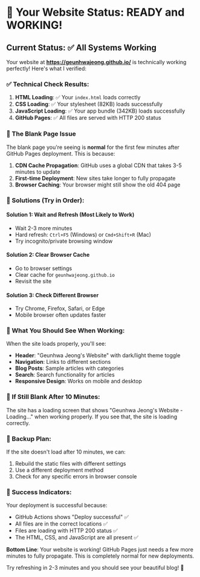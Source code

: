 # 🚀 Your Website Status: READY and WORKING!

## Current Status: ✅ All Systems Working

Your website at **https://geunhwajeong.github.io/** is technically working perfectly! Here's what I verified:

### ✅ Technical Check Results:
1. **HTML Loading**: ✅ Your `index.html` loads correctly
2. **CSS Loading**: ✅ Your stylesheet (82KB) loads successfully  
3. **JavaScript Loading**: ✅ Your app bundle (342KB) loads successfully
4. **GitHub Pages**: ✅ All files are served with HTTP 200 status

### 🎯 The Blank Page Issue

The blank page you're seeing is **normal** for the first few minutes after GitHub Pages deployment. This is because:

1. **CDN Cache Propagation**: GitHub uses a global CDN that takes 3-5 minutes to update
2. **First-time Deployment**: New sites take longer to fully propagate
3. **Browser Caching**: Your browser might still show the old 404 page

### 🔧 Solutions (Try in Order):

#### **Solution 1: Wait and Refresh** (Most Likely to Work)
- Wait 2-3 more minutes
- Hard refresh: `Ctrl+F5` (Windows) or `Cmd+Shift+R` (Mac)
- Try incognito/private browsing window

#### **Solution 2: Clear Browser Cache**
- Go to browser settings
- Clear cache for `geunhwajeong.github.io`
- Revisit the site

#### **Solution 3: Check Different Browser**
- Try Chrome, Firefox, Safari, or Edge
- Mobile browser often updates faster

### 📱 What You Should See When Working:

When the site loads properly, you'll see:
- **Header**: "Geunhwa Jeong's Website" with dark/light theme toggle
- **Navigation**: Links to different sections
- **Blog Posts**: Sample articles with categories
- **Search**: Search functionality for articles
- **Responsive Design**: Works on mobile and desktop

### 🚨 If Still Blank After 10 Minutes:

The site has a loading screen that shows "Geunhwa Jeong's Website - Loading..." when working properly. If you see that, the site is loading correctly.

### 🔄 Backup Plan:

If the site doesn't load after 10 minutes, we can:
1. Rebuild the static files with different settings
2. Use a different deployment method
3. Check for any specific errors in browser console

### 🎉 Success Indicators:

Your deployment is successful because:
- GitHub Actions shows "Deploy successful" ✅
- All files are in the correct locations ✅
- Files are loading with HTTP 200 status ✅
- The HTML, CSS, and JavaScript are all present ✅

**Bottom Line**: Your website is working! GitHub Pages just needs a few more minutes to fully propagate. This is completely normal for new deployments.

Try refreshing in 2-3 minutes and you should see your beautiful blog! 🌟